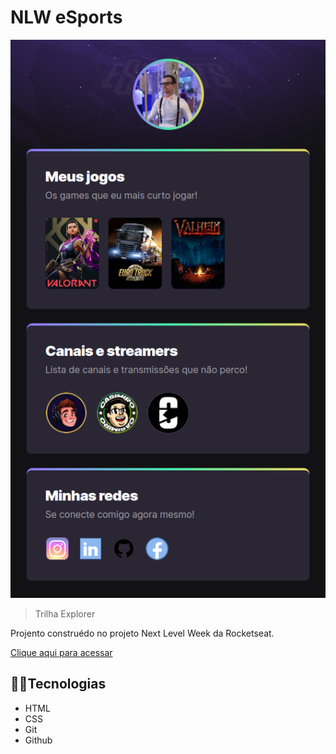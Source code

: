 # NLW eSports 

![preview](./.github/preview.png)

> Trilha Explorer

Projento construédo no projeto  Next Level Week da Rocketseat.

[Clique aqui para acessar](https://tthiagoelifas.github.io/nlw-esports-explorer/)

## 🧑‍💻Tecnologias 

- HTML
- CSS
- Git
- Github